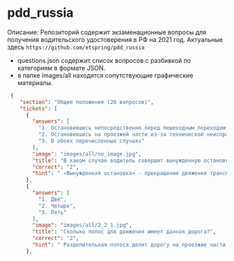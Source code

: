 # pdd_russia

Описание:
Репозиторий содержит экзаменационные вопросы для получения водительского удостоверения в РФ на 2021 год.
Актуальные здесь `https://github.com/etspring/pdd_russia`

* questions.json содержит список вопросов с разбивкой по категориям в формате JSON.
* в папке images/all находятся сопутствующие графические материалы. 

```json
 {
    "section": "Общие положения (26 вопросов)",
    "tickets": [
      {
        "answers": [
          "1. Остановившись непосредственно перед пешеходным переходом, чтобы уступить дорогу пешеходу",
          "2. Остановившись на проезжей части из-за технической неисправности транспортного средства",
          "3. В обоих перечисленных случаях"
        ],
        "image": "images/all/no_image.jpg",
        "title": "В каком случае водитель совершит вынужденную остановку?",
        "correct": "2",
        "hint": " «Вынужденная остановка» - прекращение движения транспортного средства, связанное с его технической неисправностью, опасностью, создаваемой перевозимым грузом, состоянием водителя (пассажира) или появления препятствия на дороге. (Пункт 1.2 ПДД, термин «Вынужденная остановка»)"
      },
      {
        "answers": [
          "1. Две",
          "2. Четыре",
          "3. Пять"
        ],
        "image": "images/all/2_2_1.jpg",
        "title": "Сколько полос для движения имеет данная дорога?",
        "correct": "2",
        "hint": " Разделительная полоса делит дорогу на проезжие части. Данная дорога имеет две проезжие части, четыре полосы движения. (Пункт1.2 ПДД)."
      },
```